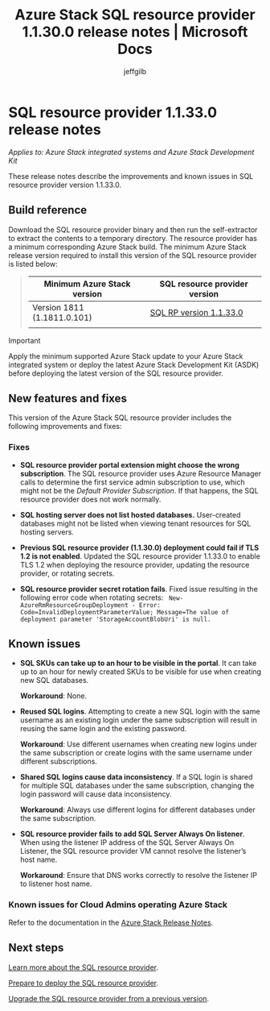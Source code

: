 ﻿---
title: Azure Stack SQL resource provider 1.1.30.0 release notes | Microsoft Docs
description: Learn about what's in the latest Azure Stack SQL resource provider update, including any known issues and where to download it.
services: azure-stack
documentationcenter: ''
author: jeffgilb
manager: femila
editor: ''

ms.assetid:  
ms.service: azure-stack
ms.workload: na
ms.tgt_pltfrm: na
ms.devlang: na
ms.topic: article
ms.date: 01/08/2019
ms.author: jeffgilb
ms.reviewer: georgel
---

# SQL resource provider 1.1.33.0 release notes

*Applies to: Azure Stack integrated systems and Azure Stack Development Kit*

These release notes describe the improvements and known issues in SQL resource provider version 1.1.33.0.

## Build reference
Download the SQL resource provider binary and then run the self-extractor to extract the contents to a temporary directory. The resource provider has a minimum corresponding Azure Stack build. The minimum Azure Stack release version required to install this version of the SQL resource provider is listed below:

> |Minimum Azure Stack version|SQL resource provider version|
> |-----|-----|
> |Version 1811 (1.1811.0.101)|[SQL RP version 1.1.33.0](https://aka.ms/azurestacksqlrp11330)|  
> |     |     |

> [!IMPORTANT]
> Apply the minimum supported Azure Stack update to your Azure Stack integrated system or deploy the latest Azure Stack Development Kit (ASDK) before deploying the latest version of the SQL resource provider.

## New features and fixes
This version of the Azure Stack SQL resource provider includes the following improvements and fixes:

### Fixes
- **SQL resource provider portal extension might choose the wrong subscription**. The SQL resource provider uses Azure Resource Manager calls to determine the first service admin subscription to use, which might not be the *Default Provider Subscription*. If that happens, the SQL resource provider does not work normally. 

- **SQL hosting server does not list hosted databases.** User-created databases might not be listed when viewing tenant resources for SQL hosting servers.

- **Previous SQL resource provider (1.1.30.0) deployment could fail if TLS 1.2 is not enabled**. Updated the SQL resource provider 1.1.33.0 to enable TLS 1.2 when deploying the resource provider, updating the resource provider, or rotating secrets. 

- **SQL resource provider secret rotation fails**. Fixed issue resulting in the following error code when rotating secrets:
` New-AzureRmResourceGroupDeployment - Error: Code=InvalidDeploymentParameterValue; Message=The value of deployment parameter 'StorageAccountBlobUri' is null.`

## Known issues 

- **SQL SKUs can take up to an hour to be visible in the portal**. It can take up to an hour for newly created SKUs to be visible for use when creating new SQL databases. 

    **Workaround**: None.

- **Reused SQL logins**. Attempting to create a new SQL login with the same username as an existing login under the same subscription will result in reusing the same login and the existing password. 

    **Workaround**: Use different usernames when creating new logins under the same subscription or create logins with the same username under different subscriptions.

- **Shared SQL logins cause data inconsistency**. If a SQL login is shared for multiple SQL databases under the same subscription, changing the login password will cause data inconsistency.

    **Workaround**: Always use different logins for different databases under the same subscription.

- **SQL resource provider fails to add SQL Server Always On listener**. When using the listener IP address of the SQL Server Always On Listener, the SQL resource provider VM cannot resolve the listener’s host name.

    **Workaround**: Ensure that DNS works correctly to resolve the listener IP to listener host name.

### Known issues for Cloud Admins operating Azure Stack
Refer to the documentation in the [Azure Stack Release Notes](azure-stack-servicing-policy.md).

## Next steps
[Learn more about the SQL resource provider](azure-stack-sql-resource-provider.md).

[Prepare to deploy the SQL resource provider](azure-stack-sql-resource-provider-deploy.md#prerequisites).

[Upgrade the SQL resource provider from a previous version](azure-stack-sql-resource-provider-update.md). 